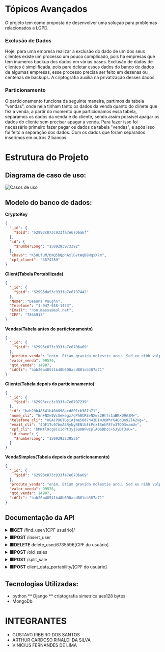 # Tópicos Avançados
O projeto tem como proposta de desenvolver uma soluçao para problemas relacionados a LGPD.

### Exclusão de Dados
Hoje, para uma empresa realizar a exclusão do dado de um dos seus clientes existe um processo um pouco complicado, pois há empresas que tem inumeros backup dos dados em várias bases. Exclusão de dados de clientes é simplificada, pois para deletar esses dados do banco de dados de algumas empresas, esse processo precisa ser feito em dezenas ou centenas de backups.
A criptografia auxilia na privatização desses dados.

### Particionamento
O particionamento funciona da seguinte maneira, partimos da tabela "vendas", onde nela tinham tanto os dados da venda quanto do clinete que fez a venda, a partir do momento que particionamos essa tabela, separamos os dados da venda e do cliente, sendo assim possivel apagar os dados do cliente sem precisar apagar a venda.
Para fazer isso foi necessário primeiro fazer pegar os dados da tabela "vendas", e após isso foi feito a separação dos dados. Com os dados que foram separados inserimos em outros 2 bancos.

<a name="estrutura"></a>
# Estrutura do Projeto
## Diagrama de caso de uso:
![Casos de uso](/Documentos/CasoUso1.png)


## Modelo do banco de dados:
**CryptoKey**
```json
{
  "_id": {
    "$oid": "62993c873c933fa7e6706a6f"
  },
  "id": {
    "$numberLong": "1509293973392"
  },
  "chave": "K5OLfuM/DmQ5bQphAxlGvtWqB8HqxX7m",
  "cpf_client": "3574789"
}
```

**Client(Tabela Portabilizada)**
```json
{
  "_id": {
    "$oid": "62993da53c933fa7e6707442"
  },
  "Nome": "Deanna Vaughn",
  "Telefone": "1-947-658-1423",
  "Email": "non.massa@aol.net",
  "CPF": "7866913"
}
```

**Vendas(Tabela antes do particionamento)**
```json
{
  "_id": {
    "$oid": "62993c873c933fa7e6706a69"
  },
  "produto_venda": "enim. Etiam gravida molestie arcu. Sed eu nibh vulputate mauris",
  "valor_venda": 99576,
  "qtd_venda": 14907,
  "idCli": "bab20b48541b40b698acd801cb387a71"
}
```


**Cliente(Tabela depois do particionamento)**
```json
{
  "_id": {
    "$oid": "62993ccc3c933fa7e6707239"
  },
  "id": "bab20b48541b40b698acd801cb387a71",
  "nome_cli": "En+NXk0VcSekegz/dPh0CRSeNXws2Hhfs1aBKxQ9AZM=",
  "telefone_cli": "oGAcP86TGsiAjme5Od7h43DI4J8WhYK4CdDo92lA2vg=",
  "email_cli": "4QF1Tu97bmASRyNyBENlbfiPczI3nhFEfo3TQO3vamU=",
  "cpf_cli": "bMKtl9cg8CxIdPt3yjSumWFwzplAOSDDcC+5JyDT3sU=",
  "id_chave": {
    "$numberLong": "1509293239536"
  }
}
```

**VendaSimples(Tabela depois do particionamento)**
```json
{
  "_id": {
    "$oid": "62993c873c933fa7e6706a69"
  },
  "produto_venda": "enim. Etiam gravida molestie arcu. Sed eu nibh vulputate mauris",
  "valor_venda": 99576,
  "qtd_venda": 14907,
  "idCli": "bab20b48541b40b698acd801cb387a71"
}
```

## Documentação da API
<details >
<summary>
<b>🟦GET</b>  /find_user/[CPF usuário]/ 
</summary>

Busca uma vaga por id.
<p>Response 200:</p>

``` json
{
    "Nome": "Alden Harper",
    "Telefone": "1-998-995-1116",
    "Email": "in@outlook.com",
    "CPF": "6735596"
}
```
</details>

<details>
<summary>
<b>🟩POST</b> /insert_user
</summary>
Insere uma vaga.
<p>Exemplo de parâmetro:</p>

``` json
{"produto_venda":"elementum at,",
"valor_venda":49510,
"qtd_venda":31484,
"nome_cli":"Deanna Vaughn",
"telefone_cli":"1-947-658-1423",
"cpf_cli":666222,
"email_cli":"non.massa@aol.net"}
```
</details>

<details>
<summary>
<b>🟥DELETE</b> delete_user/6735596[CPF do usuário]
</summary>
Exclui a vaga baseada no parâmetro, caso encontrada.
<p>Response 200:</p>

``` json
{
   "message": "Key deleted"
}
```
</details>

<details>
<summary>
<b>🟩POST</b> /old_sales
</summary>
<p>Response 200:</p>
</details>

<details>
<summary>
<b>🟩POST</b> /split_sale
</summary>
Tabela Particionada
<p>Response 200:</p>
``` json
{
   "message": "Currículo inserido com sucesso"
}
```
</details>

<details>
<summary>
<b>🟩POST</b> client_data_portability/[CPF do usuário]
</summary>
Faz a portabilidade do usuário
<p>Response 200:</p>
</details>


<a name="tecnologia"></a>
## Tecnologias Utilizadas:
 * python
 ** Django
 ** criptografia simetrica aes128 bytes
 * MongoDb


<a name="equipe"></a>
# INTEGRANTES
 * GUSTAVO RIBEIRO DOS SANTOS 
 * ARTHUR CARDOSO RINALDI DA SILVA
 * VINICIUS FERNANDES DE LIMA 
